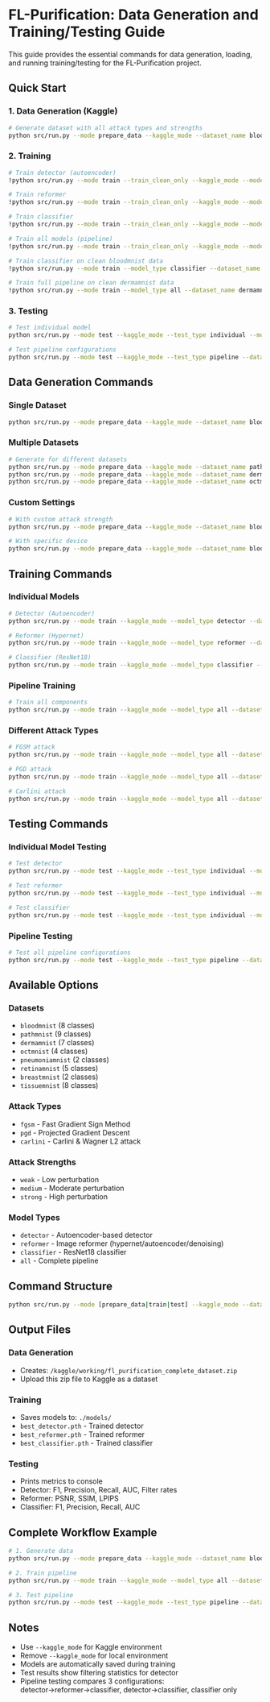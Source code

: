 # FL-Purification: Data Generation and Training/Testing Guide

This guide provides the essential commands for data generation, loading, and running training/testing for the FL-Purification project.

## Quick Start

### 1. Data Generation (Kaggle)

```bash
# Generate dataset with all attack types and strengths
python src/run.py --mode prepare_data --kaggle_mode --dataset_name bloodmnist --create_kaggle_dataset
```

### 2. Training

```bash
# Train detector (autoencoder)
!python src/run.py --mode train --train_clean_only --kaggle_mode --model_type detector --dataset_name bloodmnist --attack_type fgsm --attack_strength strong

# Train reformer
!python src/run.py --mode train --train_clean_only --kaggle_mode --model_type reformer --dataset_name bloodmnist --attack_type fgsm --attack_strength strong

# Train classifier
!python src/run.py --mode train --train_clean_only --kaggle_mode --model_type classifier --dataset_name bloodmnist --attack_type fgsm --attack_strength strong

# Train all models (pipeline)
!python src/run.py --mode train --train_clean_only --kaggle_mode --model_type all --dataset_name bloodmnist --attack_type fgsm --attack_strength strong

# Train classifier on clean bloodmnist data
!python src/run.py --mode train --model_type classifier --dataset_name bloodmnist

# Train full pipeline on clean dermamnist data  
!python src/run.py --mode train --model_type all --dataset_name dermamnist --epochs 30
```

### 3. Testing

```bash
# Test individual model
python src/run.py --mode test --kaggle_mode --test_type individual --model_type detector --dataset_name bloodmnist --attack_type fgsm --attack_strength medium

# Test pipeline configurations
python src/run.py --mode test --kaggle_mode --test_type pipeline --dataset_name bloodmnist --attack_type fgsm --attack_strength medium
```

## Data Generation Commands

### Single Dataset
```bash
python src/run.py --mode prepare_data --kaggle_mode --dataset_name bloodmnist --create_kaggle_dataset
```

### Multiple Datasets
```bash
# Generate for different datasets
python src/run.py --mode prepare_data --kaggle_mode --dataset_name pathmnist --create_kaggle_dataset
python src/run.py --mode prepare_data --kaggle_mode --dataset_name dermamnist --create_kaggle_dataset
python src/run.py --mode prepare_data --kaggle_mode --dataset_name octmnist --create_kaggle_dataset
```

### Custom Settings
```bash
# With custom attack strength
python src/run.py --mode prepare_data --kaggle_mode --dataset_name bloodmnist --attack_strength strong --create_kaggle_dataset

# With specific device
python src/run.py --mode prepare_data --kaggle_mode --dataset_name bloodmnist --device cuda --create_kaggle_dataset
```

## Training Commands

### Individual Models
```bash
# Detector (Autoencoder)
python src/run.py --mode train --kaggle_mode --model_type detector --dataset_name bloodmnist --attack_type fgsm --attack_strength medium --epochs 50 --lr 0.001

# Reformer (Hypernet)
python src/run.py --mode train --kaggle_mode --model_type reformer --dataset_name bloodmnist --attack_type fgsm --attack_strength medium --epochs 50 --lr 0.001

# Classifier (ResNet18)
python src/run.py --mode train --kaggle_mode --model_type classifier --dataset_name bloodmnist --attack_type fgsm --attack_strength medium --epochs 50 --lr 0.001
```

### Pipeline Training
```bash
# Train all components
python src/run.py --mode train --kaggle_mode --model_type all --dataset_name bloodmnist --attack_type fgsm --attack_strength medium --epochs 50 --lr 0.001
```

### Different Attack Types
```bash
# FGSM attack
python src/run.py --mode train --kaggle_mode --model_type all --dataset_name bloodmnist --attack_type fgsm --attack_strength medium

# PGD attack
python src/run.py --mode train --kaggle_mode --model_type all --dataset_name bloodmnist --attack_type pgd --attack_strength medium

# Carlini attack
python src/run.py --mode train --kaggle_mode --model_type all --dataset_name bloodmnist --attack_type carlini --attack_strength medium
```

## Testing Commands

### Individual Model Testing
```bash
# Test detector
python src/run.py --mode test --kaggle_mode --test_type individual --model_type detector --dataset_name bloodmnist --attack_type fgsm --attack_strength medium

# Test reformer
python src/run.py --mode test --kaggle_mode --test_type individual --model_type reformer --dataset_name bloodmnist --attack_type fgsm --attack_strength medium

# Test classifier
python src/run.py --mode test --kaggle_mode --test_type individual --model_type classifier --dataset_name bloodmnist --attack_type fgsm --attack_strength medium
```

### Pipeline Testing
```bash
# Test all pipeline configurations
python src/run.py --mode test --kaggle_mode --test_type pipeline --dataset_name bloodmnist --attack_type fgsm --attack_strength medium
```

## Available Options

### Datasets
- `bloodmnist` (8 classes)
- `pathmnist` (9 classes)
- `dermamnist` (7 classes)
- `octmnist` (4 classes)
- `pneumoniamnist` (2 classes)
- `retinamnist` (5 classes)
- `breastmnist` (2 classes)
- `tissuemnist` (8 classes)

### Attack Types
- `fgsm` - Fast Gradient Sign Method
- `pgd` - Projected Gradient Descent
- `carlini` - Carlini & Wagner L2 attack

### Attack Strengths
- `weak` - Low perturbation
- `medium` - Moderate perturbation
- `strong` - High perturbation

### Model Types
- `detector` - Autoencoder-based detector
- `reformer` - Image reformer (hypernet/autoencoder/denoising)
- `classifier` - ResNet18 classifier
- `all` - Complete pipeline

## Command Structure

```bash
python src/run.py --mode [prepare_data|train|test] --kaggle_mode --dataset_name [dataset] --attack_type [attack] --attack_strength [strength] [additional_options]
```

## Output Files

### Data Generation
- Creates: `/kaggle/working/fl_purification_complete_dataset.zip`
- Upload this zip file to Kaggle as a dataset

### Training
- Saves models to: `./models/`
- `best_detector.pth` - Trained detector
- `best_reformer.pth` - Trained reformer
- `best_classifier.pth` - Trained classifier

### Testing
- Prints metrics to console
- Detector: F1, Precision, Recall, AUC, Filter rates
- Reformer: PSNR, SSIM, LPIPS
- Classifier: F1, Precision, Recall, AUC

## Complete Workflow Example

```bash
# 1. Generate data
python src/run.py --mode prepare_data --kaggle_mode --dataset_name bloodmnist --create_kaggle_dataset

# 2. Train pipeline
python src/run.py --mode train --kaggle_mode --model_type all --dataset_name bloodmnist --attack_type fgsm --attack_strength medium --epochs 50

# 3. Test pipeline
python src/run.py --mode test --kaggle_mode --test_type pipeline --dataset_name bloodmnist --attack_type fgsm --attack_strength medium
```

## Notes

- Use `--kaggle_mode` for Kaggle environment
- Remove `--kaggle_mode` for local environment
- Models are automatically saved during training
- Test results show filtering statistics for detector
- Pipeline testing compares 3 configurations: detector→reformer→classifier, detector→classifier, classifier only

